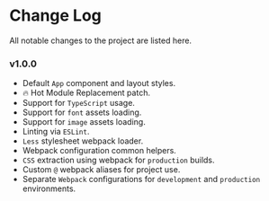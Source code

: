 # Change Log

All notable changes to the project are listed here.

### v1.0.0

- Default `App` component and layout styles.
- 🔥 Hot Module Replacement patch.
- Support for `TypeScript` usage.
- Support for `font` assets loading.
- Support for `image` assets loading.
- Linting via `ESLint`.
- `Less` stylesheet webpack loader.
- Webpack configuration common helpers.
- `CSS` extraction using webpack for `production` builds.
- Custom `@` webpack aliases for project use.
- Separate `Webpack` configurations for `development` and `production` environments.
